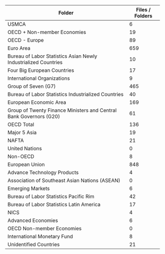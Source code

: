 | Folder                                                             |   Files / Folders |
|--------------------------------------------------------------------|-------------------|
| USMCA                                                              |                 6 |
| OECD + Non-member Economies                                        |                19 |
| OECD - Europe                                                      |                89 |
| Euro Area                                                          |               659 |
| Bureau of Labor Statistics Asian Newly Industrialized Countries    |                10 |
| Four Big European Countries                                        |                17 |
| International Organizations                                        |                 9 |
| Group of Seven (G7)                                                |               465 |
| Bureau of Labor Statistics Industrialized Countries                |                40 |
| European Economic Area                                             |               169 |
| Group of Twenty Finance Ministers and Central Bank Governors (G20) |                61 |
| OECD Total                                                         |               136 |
| Major 5 Asia                                                       |                19 |
| NAFTA                                                              |                21 |
| United Nations                                                     |                 0 |
| Non-OECD                                                           |                 8 |
| European Union                                                     |               848 |
| Advance Technology Products                                        |                 4 |
| Association of Southeast Asian Nations (ASEAN)                     |                 0 |
| Emerging Markets                                                   |                 6 |
| Bureau of Labor Statistics Pacific Rim                             |                42 |
| Bureau of Labor Statistics Latin America                           |                17 |
| NICS                                                               |                 4 |
| Advanced Economies                                                 |                 6 |
| OECD Non-member Economies                                          |                 0 |
| International Monetary Fund                                        |                 8 |
| Unidentified Countries                                             |                21 |